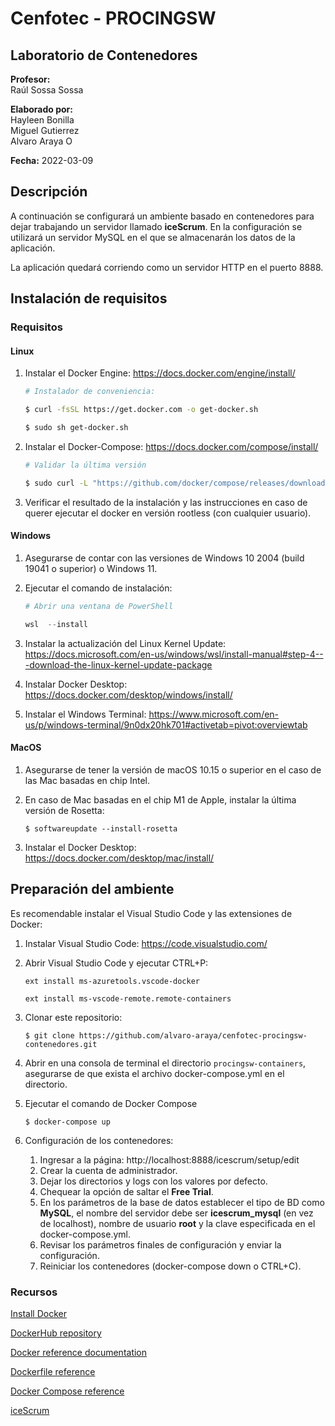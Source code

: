 
# Cenfotec - PROCINGSW

## Laboratorio de Contenedores

**Profesor:**  
Raúl Sossa Sossa


**Elaborado por:**  
Hayleen Bonilla  
Miguel Gutierrez  
Alvaro Araya O

**Fecha:**
2022-03-09

## Descripción

A continuación se configurará un ambiente basado en contenedores para dejar trabajando un servidor llamado **iceScrum**. En la configuración se utilizará un servidor MySQL en el que se almacenarán los datos de la aplicación.

La aplicación quedará corriendo como un servidor HTTP en el puerto 8888.

## Instalación de requisitos

### Requisitos

#### Linux

1. Instalar el Docker Engine: https://docs.docker.com/engine/install/
    ```bash
    # Instalador de conveniencia:
    
    $ curl -fsSL https://get.docker.com -o get-docker.sh
    
    $ sudo sh get-docker.sh
    
    ```

2. Instalar el Docker-Compose: https://docs.docker.com/compose/install/
    ```bash
    # Validar la última versión
    
    $ sudo curl -L "https://github.com/docker/compose/releases/download/1.29.2/docker-compose-$(uname -s)-$(uname -m)" -o /usr/local/bin/docker-compose
    ```

3. Verificar el resultado de la instalación y las instrucciones en caso de querer ejecutar el docker en versión rootless (con cualquier usuario).

#### Windows

1. Asegurarse de contar con las versiones de Windows 10 2004 (build 19041 o superior) o Windows 11.

2. Ejecutar el comando de instalación:
    ```powershell
    # Abrir una ventana de PowerShell
    
    wsl  --install
    
    ```

3. Instalar la actualización del Linux Kernel Update: https://docs.microsoft.com/en-us/windows/wsl/install-manual#step-4---download-the-linux-kernel-update-package

4. Instalar Docker Desktop: https://docs.docker.com/desktop/windows/install/

5. Instalar el Windows Terminal: https://www.microsoft.com/en-us/p/windows-terminal/9n0dx20hk701#activetab=pivot:overviewtab

#### MacOS

1. Asegurarse de tener la versión de macOS 10.15 o superior en el caso de las Mac basadas en chip Intel.

2. En caso de Mac basadas en el chip M1 de Apple, instalar la última versión de Rosetta:
    ```console
    $ softwareupdate --install-rosetta
    ```

3. Instalar el Docker Desktop: https://docs.docker.com/desktop/mac/install/

## Preparación del ambiente

Es recomendable instalar el Visual Studio Code y las extensiones de Docker:

1. Instalar Visual Studio Code: https://code.visualstudio.com/
2. Abrir Visual Studio Code y ejecutar CTRL+P:
    ```
    ext install ms-azuretools.vscode-docker
    
    ext install ms-vscode-remote.remote-containers
    ```
3. Clonar este repositorio:
    ```
    $ git clone https://github.com/alvaro-araya/cenfotec-procingsw-contenedores.git
    ```
4. Abrir en una consola de terminal el directorio ```procingsw-containers```, asegurarse de que exista el archivo docker-compose.yml en el directorio.

5. Ejecutar el comando de Docker Compose
    ```
    $ docker-compose up
    ```

6. Configuración de los contenedores:
    1. Ingresar a la página: http://localhost:8888/icescrum/setup/edit
    2. Crear la cuenta de administrador.
    3. Dejar los directorios y logs con los valores por defecto.
    4. Chequear la opción de saltar el **Free Trial**.
    5. En los parámetros de la base de datos establecer el tipo de BD como **MySQL**, el nombre del servidor debe ser **icescrum_mysql** (en vez de localhost), nombre de usuario **root** y la clave especificada en el docker-compose.yml.
    6. Revisar los parámetros finales de configuración y enviar la configuración.
    7. Reiniciar los contenedores (docker-compose down o CTRL+C).

### Recursos

[Install Docker](https://www.docker.com/products/docker-desktop)

[DockerHub repository](https://hub.docker.com)

[Docker reference documentation](https://docs.docker.com/reference/)

[Dockerfile reference](https://docs.docker.com/engine/reference/builder/)

[Docker Compose reference](https://docs.docker.com/compose/compose-file/)

[iceScrum](https://www.icescrum.com/)
